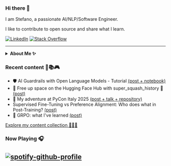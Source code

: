 ### Hi there 👋

I am Stefano, a passionate AI/NLP/Software Engineer.

I like to contribute to open source and share what I learn.

<p align="left">
  <a href="https://www.linkedin.com/in/stefano-fiorucci/"><img alt="LinkedIn" title="LinkedIn"src="https://img.shields.io/badge/linkedin-%230077B5.svg?&style=for-the-badge&logo=linkedin&logoColor=white"></a>
    <a href="https://stackoverflow.com/users/10883094/stefano-fiorucci-anakin87/"><img alt="Stack Overflow" title="Stack Overflow"src="https://img.shields.io/badge/-Stackoverflow-FE7A16?style=for-the-badge&logo=stack-overflow&logoColor=white"></a>  
</p>

<hr/>
<details><summary><strong>About Me ✨</strong></summary>
  
💫 Software Engineer with a passion for Language Models, open source and knowledge sharing.

🔍 Previously at 01S, I specialized in information extraction and retrieval from unstructured documents, making valuable information accessible to Italian citizens.

👨‍💻 Now at deepset, I contribute to [Haystack](https://github.com/deepset-ai/haystack), an open-source LLM framework and its ecosystem. I enjoy engaging with the community and sharing what I learn and spend time working on.
  
In my spare time:
* I often take meditative walks :walking:
* I dedicate myself to social volunteering :star:
* I listen to music, read, watch movies... :art:
</details>

### Recent content 🧪📚🎮
<!--content start-->
- 🛡️ AI Guardrails with Open Language Models - Tutorial [(post + notebook)](https://www.linkedin.com/posts/stefano-fiorucci_haystack-safety-genai-activity-7346534530503061506-07Tk)
- 🧰 Free up space on the Hugging Face Hub with super_squash_history 🧹 [(post)](https://www.linkedin.com/posts/stefano-fiorucci_machinelearning-transformers-largelanguagemodels-activity-7345453621242658816-HxF_)
- 🐍 My adventure at PyCon Italy 2025 [(post + talk + repository)](https://www.linkedin.com/posts/stefano-fiorucci_3-weeks-ago-i-had-a-great-time-at-pycon-italia-activity-7343210124963950592-IySN)
- Supervised Fine-Tuning vs Preference Alignment: Who does what in Post-Training? [(post)](https://www.linkedin.com/posts/stefano-fiorucci_supervised-fine-tuning-vs-preference-alignment-activity-7336387729569505283-xfAQ)
- 📝 GRPO: what I've learned [(post)](https://www.linkedin.com/posts/stefano-fiorucci_grpo-llm-finetuning-activity-7328771028245958658-zj6-)
<!--content end-->

[Explore my content collection 🧩🧩🧩](https://github.com/anakin87/content-collection)

### Now Playing 🎧
[![spotify-github-profile](https://spotify-github-profile.kittinanx.com/api/view?uid=11144145828&cover_image=true&theme=novatorem&bar_color=634eb1&bar_color_cover=false)](https://open.spotify.com/user/11144145828)
<br/>
---
<!--
**anakin87/anakin87** is a ✨ _special_ ✨ repository because its `README.md` (this file) appears on your GitHub profile.

Here are some ideas to get you started:

- 🔭 I’m currently working on ...
- 🌱 I’m currently learning ...
- 👯 I’m looking to collaborate on ...
- 🤔 I’m looking for help with ...
- 💬 Ask me about ...
- 📫 How to reach me: ...
- 😄 Pronouns: ...
- ⚡ Fun fact: ...
-->
